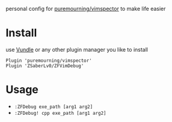 
personal config for [puremourning/vimspector](https://github.com/puremourning/vimspector) to make life easier

# Install

use [Vundle](https://github.com/VundleVim/Vundle.vim) or any other plugin manager you like to install

```
Plugin 'puremourning/vimspector'
Plugin 'ZSaberLv0/ZFVimDebug'
```

# Usage

* `:ZFDebug exe_path [arg1 arg2]`
* `:ZFDebug! cpp exe_path [arg1 arg2]`

